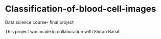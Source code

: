 # Classification-of-blood-cell-images
Data science course-  final project 

This project was made in collaboration with Shiran Bahat.

